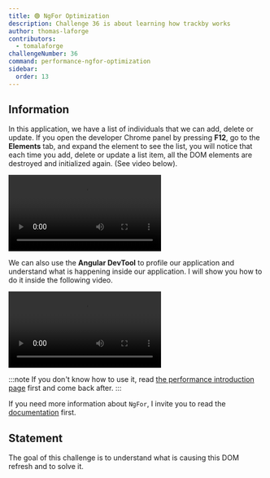 ```yaml
---
title: 🟢 NgFor Optimization
description: Challenge 36 is about learning how trackby works
author: thomas-laforge
contributors:
  - tomalaforge
challengeNumber: 36
command: performance-ngfor-optimization
sidebar:
  order: 13
---
```


## Information

In this application, we have a list of individuals that we can add, delete or update. If you open the developer Chrome panel by pressing **F12**, go to the <b>Elements</b> tab, and expand the element to see the list, you will notice that each time you add, delete or update a list item, all the DOM elements are destroyed and initialized again. (See video below).

<video controls src="https://github.com/tomalaforge/angular-challenges/assets/30832608/71b90307-3ee3-42c0-a532-b67ce4f20bf6">
</video>

We can also use the <b>Angular DevTool</b> to profile our application and understand what is happening inside our application. I will show you how to do it inside the following video.

<video controls src="https://github.com/tomalaforge/angular-challenges/assets/30832608/dd8108c6-1d89-4b05-9aa5-e760bd6f7f11">
</video>

:::note
If you don't know how to use it, read [the performance introduction page](/challenges/performance/) first and come back after.
:::

If you need more information about `NgFor`, I invite you to read the [documentation](https://angular.dev/api/common/NgFor) first.

## Statement

The goal of this challenge is to understand what is causing this DOM refresh and to solve it.
